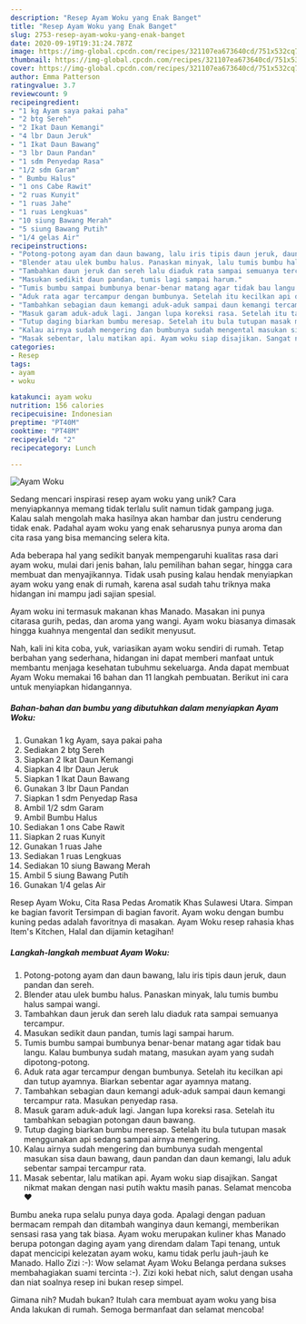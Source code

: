 ```yaml
---
description: "Resep Ayam Woku yang Enak Banget"
title: "Resep Ayam Woku yang Enak Banget"
slug: 2753-resep-ayam-woku-yang-enak-banget
date: 2020-09-19T19:31:24.787Z
image: https://img-global.cpcdn.com/recipes/321107ea673640cd/751x532cq70/ayam-woku-foto-resep-utama.jpg
thumbnail: https://img-global.cpcdn.com/recipes/321107ea673640cd/751x532cq70/ayam-woku-foto-resep-utama.jpg
cover: https://img-global.cpcdn.com/recipes/321107ea673640cd/751x532cq70/ayam-woku-foto-resep-utama.jpg
author: Emma Patterson
ratingvalue: 3.7
reviewcount: 9
recipeingredient:
- "1 kg Ayam saya pakai paha"
- "2 btg Sereh"
- "2 Ikat Daun Kemangi"
- "4 lbr Daun Jeruk"
- "1 Ikat Daun Bawang"
- "3 lbr Daun Pandan"
- "1 sdm Penyedap Rasa"
- "1/2 sdm Garam"
- " Bumbu Halus"
- "1 ons Cabe Rawit"
- "2 ruas Kunyit"
- "1 ruas Jahe"
- "1 ruas Lengkuas"
- "10 siung Bawang Merah"
- "5 siung Bawang Putih"
- "1/4 gelas Air"
recipeinstructions:
- "Potong-potong ayam dan daun bawang, lalu iris tipis daun jeruk, daun pandan dan sereh."
- "Blender atau ulek bumbu halus. Panaskan minyak, lalu tumis bumbu halus sampai wangi."
- "Tambahkan daun jeruk dan sereh lalu diaduk rata sampai semuanya tercampur."
- "Masukan sedikit daun pandan, tumis lagi sampai harum."
- "Tumis bumbu sampai bumbunya benar-benar matang agar tidak bau langu. Kalau bumbunya sudah matang, masukan ayam yang sudah dipotong-potong."
- "Aduk rata agar tercampur dengan bumbunya. Setelah itu kecilkan api dan tutup ayamnya. Biarkan sebentar agar ayamnya matang."
- "Tambahkan sebagian daun kemangi aduk-aduk sampai daun kemangi tercampur rata. Masukan penyedap rasa."
- "Masuk garam aduk-aduk lagi. Jangan lupa koreksi rasa. Setelah itu tambahkan sebagian potongan daun bawang."
- "Tutup daging biarkan bumbu meresap. Setelah itu bula tutupan masak menggunakan api sedang sampai airnya mengering."
- "Kalau airnya sudah mengering dan bumbunya sudah mengental masukan sisa daun bawang, daun pandan dan daun kemangi, lalu aduk sebentar sampai tercampur rata."
- "Masak sebentar, lalu matikan api. Ayam woku siap disajikan. Sangat nikmat makan dengan nasi putih waktu masih panas. Selamat mencoba ❤️"
categories:
- Resep
tags:
- ayam
- woku

katakunci: ayam woku 
nutrition: 156 calories
recipecuisine: Indonesian
preptime: "PT40M"
cooktime: "PT48M"
recipeyield: "2"
recipecategory: Lunch

---
```



![Ayam Woku](https://img-global.cpcdn.com/recipes/321107ea673640cd/751x532cq70/ayam-woku-foto-resep-utama.jpg)

Sedang mencari inspirasi resep ayam woku yang unik? Cara menyiapkannya memang tidak terlalu sulit namun tidak gampang juga. Kalau salah mengolah maka hasilnya akan hambar dan justru cenderung tidak enak. Padahal ayam woku yang enak seharusnya punya aroma dan cita rasa yang bisa memancing selera kita.

Ada beberapa hal yang sedikit banyak mempengaruhi kualitas rasa dari ayam woku, mulai dari jenis bahan, lalu pemilihan bahan segar, hingga cara membuat dan menyajikannya. Tidak usah pusing kalau hendak menyiapkan ayam woku yang enak di rumah, karena asal sudah tahu triknya maka hidangan ini mampu jadi sajian spesial.

Ayam woku ini termasuk makanan khas Manado. Masakan ini punya citarasa gurih, pedas, dan aroma yang wangi. Ayam woku biasanya dimasak hingga kuahnya mengental dan sedikit menyusut.


Nah, kali ini kita coba, yuk, variasikan ayam woku sendiri di rumah. Tetap berbahan yang sederhana, hidangan ini dapat memberi manfaat untuk membantu menjaga kesehatan tubuhmu sekeluarga. Anda dapat membuat Ayam Woku memakai 16 bahan dan 11 langkah pembuatan. Berikut ini cara untuk menyiapkan hidangannya.

<!--inarticleads1-->

##### Bahan-bahan dan bumbu yang dibutuhkan dalam menyiapkan Ayam Woku:

1. Gunakan 1 kg Ayam, saya pakai paha
1. Sediakan 2 btg Sereh
1. Siapkan 2 Ikat Daun Kemangi
1. Siapkan 4 lbr Daun Jeruk
1. Siapkan 1 Ikat Daun Bawang
1. Gunakan 3 lbr Daun Pandan
1. Siapkan 1 sdm Penyedap Rasa
1. Ambil 1/2 sdm Garam
1. Ambil  Bumbu Halus
1. Sediakan 1 ons Cabe Rawit
1. Siapkan 2 ruas Kunyit
1. Gunakan 1 ruas Jahe
1. Sediakan 1 ruas Lengkuas
1. Sediakan 10 siung Bawang Merah
1. Ambil 5 siung Bawang Putih
1. Gunakan 1/4 gelas Air


Resep Ayam Woku, Cita Rasa Pedas Aromatik Khas Sulawesi Utara. Simpan ke bagian favorit Tersimpan di bagian favorit. Ayam woku dengan bumbu kuning pedas adalah favoritnya di masakan. Ayam Woku resep rahasia khas Item&#39;s Kitchen, Halal dan dijamin ketagihan! 

<!--inarticleads2-->

##### Langkah-langkah membuat Ayam Woku:

1. Potong-potong ayam dan daun bawang, lalu iris tipis daun jeruk, daun pandan dan sereh.
1. Blender atau ulek bumbu halus. Panaskan minyak, lalu tumis bumbu halus sampai wangi.
1. Tambahkan daun jeruk dan sereh lalu diaduk rata sampai semuanya tercampur.
1. Masukan sedikit daun pandan, tumis lagi sampai harum.
1. Tumis bumbu sampai bumbunya benar-benar matang agar tidak bau langu. Kalau bumbunya sudah matang, masukan ayam yang sudah dipotong-potong.
1. Aduk rata agar tercampur dengan bumbunya. Setelah itu kecilkan api dan tutup ayamnya. Biarkan sebentar agar ayamnya matang.
1. Tambahkan sebagian daun kemangi aduk-aduk sampai daun kemangi tercampur rata. Masukan penyedap rasa.
1. Masuk garam aduk-aduk lagi. Jangan lupa koreksi rasa. Setelah itu tambahkan sebagian potongan daun bawang.
1. Tutup daging biarkan bumbu meresap. Setelah itu bula tutupan masak menggunakan api sedang sampai airnya mengering.
1. Kalau airnya sudah mengering dan bumbunya sudah mengental masukan sisa daun bawang, daun pandan dan daun kemangi, lalu aduk sebentar sampai tercampur rata.
1. Masak sebentar, lalu matikan api. Ayam woku siap disajikan. Sangat nikmat makan dengan nasi putih waktu masih panas. Selamat mencoba ❤️


Bumbu aneka rupa selalu punya daya goda. Apalagi dengan paduan bermacam rempah dan ditambah wanginya daun kemangi, memberikan sensasi rasa yang tak biasa. Ayam woku merupakan kuliner khas Manado berupa potongan daging ayam yang direndam dalam Tapi tenang, untuk dapat mencicipi kelezatan ayam woku, kamu tidak perlu jauh-jauh ke Manado. Hallo Zizi :-): Wow selamat Ayam Woku Belanga perdana sukses membahagiakan suami tercinta :-). Zizi koki hebat nich, salut dengan usaha dan niat soalnya resep ini bukan resep simpel. 

Gimana nih? Mudah bukan? Itulah cara membuat ayam woku yang bisa Anda lakukan di rumah. Semoga bermanfaat dan selamat mencoba!
